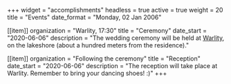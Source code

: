+++
widget = "accomplishments"
headless = true
active = true
weight = 20
title = "Events"
date_format = "Monday, 02 Jan 2006"

[[item]]
  organization = "Warlity, 17:30"
  title = "Ceremony"
  date_start = "2020-06-06"
  description = "The wedding ceremony will be held at [Warlity](https://warlity.pl/en/homeen/), on the lakeshore (about a hundred meters from the residence)."

[[item]]
  organization = "Following the ceremony"
  title = "Reception"
  date_start = "2020-06-06"
  description = "The reception will take place at Warlity. Remember to bring your dancing shoes! :)"
+++

